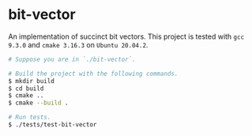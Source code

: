 # bit-vector

An implementation of succinct bit vectors. This project is tested with `gcc 9.3.0` and `cmake 3.16.3` on `Ubuntu 20.04.2`.

``` bash
# Suppose you are in `./bit-vector`.

# Build the project with the following commands.
$ mkdir build
$ cd build
$ cmake ..
$ cmake --build .

# Run tests.
$ ./tests/test-bit-vector
```
